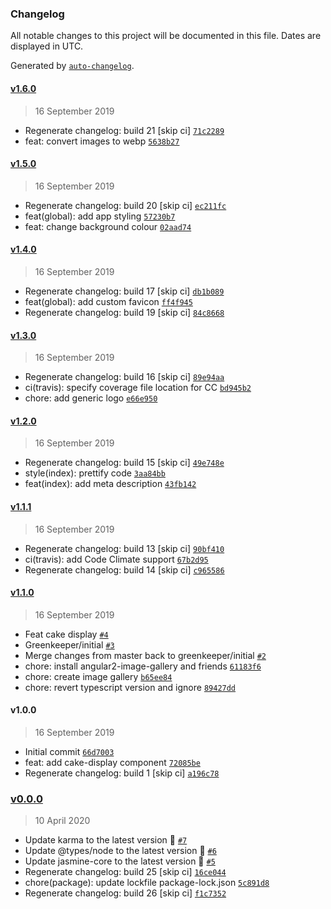 ### Changelog

All notable changes to this project will be documented in this file. Dates are displayed in UTC.

Generated by [`auto-changelog`](https://github.com/CookPete/auto-changelog).

#### [v1.6.0](https://github.com/codemastermick/Marissa-Makes-Cakes/compare/v1.5.0...v1.6.0)

> 16 September 2019

- Regenerate changelog: build 21 [skip ci] [`71c2289`](https://github.com/codemastermick/Marissa-Makes-Cakes/commit/71c2289da7da6d1c6bb0b82404e9dff43ab6efd1)
- feat: convert images to webp [`5638b27`](https://github.com/codemastermick/Marissa-Makes-Cakes/commit/5638b2731a7af5381b26ca9cca592cd2638f19a5)

#### [v1.5.0](https://github.com/codemastermick/Marissa-Makes-Cakes/compare/v1.4.0...v1.5.0)

> 16 September 2019

- Regenerate changelog: build 20 [skip ci] [`ec211fc`](https://github.com/codemastermick/Marissa-Makes-Cakes/commit/ec211fc6ce8160443154dc7380580c265478e926)
- feat(global): add app styling [`57230b7`](https://github.com/codemastermick/Marissa-Makes-Cakes/commit/57230b7fe146ce2b195801974b7a6535da6f9807)
- feat: change background colour [`02aad74`](https://github.com/codemastermick/Marissa-Makes-Cakes/commit/02aad7430fd4e01ff11f2aafcd42ec8aa9a5124e)

#### [v1.4.0](https://github.com/codemastermick/Marissa-Makes-Cakes/compare/v1.3.0...v1.4.0)

> 16 September 2019

- Regenerate changelog: build 17 [skip ci] [`db1b089`](https://github.com/codemastermick/Marissa-Makes-Cakes/commit/db1b089d5c0959f92453ad247b61c80948d57f9a)
- feat(global): add custom favicon [`ff4f945`](https://github.com/codemastermick/Marissa-Makes-Cakes/commit/ff4f945fb7bb479ee1dc1c84fa981b98b7a530a7)
- Regenerate changelog: build 19 [skip ci] [`84c8668`](https://github.com/codemastermick/Marissa-Makes-Cakes/commit/84c8668250b3c0757456cf8ab76d047e1cac1dd5)

#### [v1.3.0](https://github.com/codemastermick/Marissa-Makes-Cakes/compare/v1.2.0...v1.3.0)

> 16 September 2019

- Regenerate changelog: build 16 [skip ci] [`89e94aa`](https://github.com/codemastermick/Marissa-Makes-Cakes/commit/89e94aa2d3cbe60580b62da891ebc3ee2befad30)
- ci(travis): specify coverage file location for CC [`bd945b2`](https://github.com/codemastermick/Marissa-Makes-Cakes/commit/bd945b282f5614112d2692ea99154892e71a840c)
- chore: add generic logo [`e66e950`](https://github.com/codemastermick/Marissa-Makes-Cakes/commit/e66e9509bd3ab405600bc79ad5518e85935642f5)

#### [v1.2.0](https://github.com/codemastermick/Marissa-Makes-Cakes/compare/v1.1.1...v1.2.0)

> 16 September 2019

- Regenerate changelog: build 15 [skip ci] [`49e748e`](https://github.com/codemastermick/Marissa-Makes-Cakes/commit/49e748e54867532642a1a7c1a5d62dea9daa43f0)
- style(index): prettify code [`3aa84bb`](https://github.com/codemastermick/Marissa-Makes-Cakes/commit/3aa84bbc9faa0e718f7ae6768ac1c709df54fb87)
- feat(index): add meta description [`43fb142`](https://github.com/codemastermick/Marissa-Makes-Cakes/commit/43fb1421b9d14ba8837a00dad8412d0cbae2bbf0)

#### [v1.1.1](https://github.com/codemastermick/Marissa-Makes-Cakes/compare/v1.1.0...v1.1.1)

> 16 September 2019

- Regenerate changelog: build 13 [skip ci] [`90bf410`](https://github.com/codemastermick/Marissa-Makes-Cakes/commit/90bf4107d50937df1c0e8508b7c1451f74b0d098)
- ci(travis): add Code Climate support [`67b2d95`](https://github.com/codemastermick/Marissa-Makes-Cakes/commit/67b2d954b469d54dacde1fbd2612617a443be36a)
- Regenerate changelog: build 14 [skip ci] [`c965586`](https://github.com/codemastermick/Marissa-Makes-Cakes/commit/c965586f1f98de94938c8bd595e7417ebd796f2e)

#### [v1.1.0](https://github.com/codemastermick/Marissa-Makes-Cakes/compare/v1.0.0...v1.1.0)

> 16 September 2019

- Feat cake display [`#4`](https://github.com/codemastermick/Marissa-Makes-Cakes/pull/4)
- Greenkeeper/initial [`#3`](https://github.com/codemastermick/Marissa-Makes-Cakes/pull/3)
- Merge changes from master back to greenkeeper/initial [`#2`](https://github.com/codemastermick/Marissa-Makes-Cakes/pull/2)
- chore: install angular2-image-gallery and friends [`61183f6`](https://github.com/codemastermick/Marissa-Makes-Cakes/commit/61183f62d5120496032586faffe0f9c1b77e5400)
- chore: create image gallery [`b65ee84`](https://github.com/codemastermick/Marissa-Makes-Cakes/commit/b65ee841540dc04db294b5fa457e21aad31638a1)
- chore: revert typescript version and ignore [`89427dd`](https://github.com/codemastermick/Marissa-Makes-Cakes/commit/89427dd8e9cd9d4826c3bb101991d1adff756481)

#### v1.0.0

> 16 September 2019

- Initial commit [`66d7003`](https://github.com/codemastermick/Marissa-Makes-Cakes/commit/66d7003fda064b7b98e6b917c447245849e49dee)
- feat: add cake-display component [`72085be`](https://github.com/codemastermick/Marissa-Makes-Cakes/commit/72085be3e5a3f198d71046130e81affcde3f2a1e)
- Regenerate changelog: build 1 [skip ci] [`a196c78`](https://github.com/codemastermick/Marissa-Makes-Cakes/commit/a196c78b6ef64d32bb7b02ed34e67302bd162f66)

### [v0.0.0](https://github.com/codemastermick/Marissa-Makes-Cakes/compare/v1.6.0...v0.0.0)

> 10 April 2020

- Update karma to the latest version 🚀 [`#7`](https://github.com/codemastermick/Marissa-Makes-Cakes/pull/7)
- Update @types/node to the latest version 🚀 [`#6`](https://github.com/codemastermick/Marissa-Makes-Cakes/pull/6)
- Update jasmine-core to the latest version 🚀 [`#5`](https://github.com/codemastermick/Marissa-Makes-Cakes/pull/5)
- Regenerate changelog: build 25 [skip ci] [`16ce044`](https://github.com/codemastermick/Marissa-Makes-Cakes/commit/16ce04440bfe31c67c6c78a98a1a6eef0728bfff)
- chore(package): update lockfile package-lock.json [`5c891d8`](https://github.com/codemastermick/Marissa-Makes-Cakes/commit/5c891d834bb094bf61c1f0869ba0875e84836588)
- Regenerate changelog: build 26 [skip ci] [`f1c7352`](https://github.com/codemastermick/Marissa-Makes-Cakes/commit/f1c735290841b7b8dca34442121f9fe05a0ac895)
